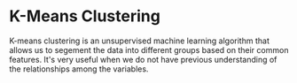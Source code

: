 # K-Means Clustering

K-means clustering is an unsupervised machine learning algorithm that allows us to segement the data into different groups based on their common features. It's very useful when we do not have previous understanding of the relationships among the variables.
